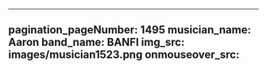 ------
pagination_pageNumber: 1495
musician_name: Aaron
band_name: BANFI
img_src: images/musician1523.png
onmouseover_src: 
------